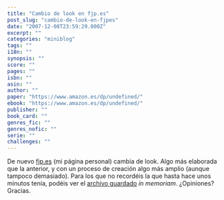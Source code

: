 ```yaml
---
title: "Cambio de look en fjp.es"
post_slug: "cambio-de-look-en-fjpes"
date: "2007-12-08T23:59:29.000Z"
excerpt: ""
categories: "miniblog"
tags: ""
i18n: ""
synopsis: ""
score: ""
pages: ""
isbn: ""
asin: ""
author: ""
paper: "https://www.amazon.es/dp/undefined/"
ebook: "https://www.amazon.es/dp/undefined/"
publisher: ""
book_card: ""
genres_fic: ""
genres_nofic: ""
serie: ""
challenges: ""
---
```


De nuevo [fjp.es](http://fjp.es) (mi página personal) cambia de look. Algo más elaborada que la anterior, y con un proceso de creación algo más amplio (aunque tampoco demasiado). Para los que no recordéis la que hasta hace unos minutos tenía, podéis ver el [archivo guardado](http://fjp.es/vieja/) _in memoriam_. ¿Opiniones? Gracias.
